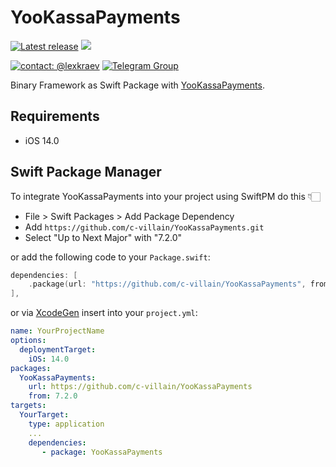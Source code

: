 # YooKassaPayments

[![Latest release](https://img.shields.io/github/v/release/c-villain/YooKassaPayments?color=brightgreen&label=version)](https://github.com/c-villain/YooKassaPayments/releases/latest)
[![](https://img.shields.io/badge/SPM-supported-DE5C43.svg?color=brightgreen)](https://swift.org/package-manager/)

[![contact: @lexkraev](https://img.shields.io/badge/contact-%40lexkraev-blue.svg?style=flat)](https://t.me/lexkraev)
[![Telegram Group](https://img.shields.io/endpoint?color=neon&style=flat-square&url=https%3A%2F%2Ftg.sumanjay.workers.dev%2Fswiftui_dev)](https://telegram.dog/swiftui_dev)

Binary Framework as Swift Package with [YooKassaPayments](https://git.yoomoney.ru/projects/SDK/repos/yookassa-payments-swift).

## Requirements

- iOS 14.0

## Swift Package Manager

To integrate YooKassaPayments into your project using SwiftPM do this 👇🏻

- File > Swift Packages > Add Package Dependency
- Add `https://github.com/c-villain/YooKassaPayments.git`
- Select "Up to Next Major" with "7.2.0"

or add the following code to your `Package.swift`:

```swift
dependencies: [
    .package(url: "https://github.com/c-villain/YooKassaPayments", from: "7.2.0"),
],
```
or via [XcodeGen](https://github.com/yonaskolb/XcodeGen) insert into your `project.yml`:

```yaml
name: YourProjectName
options:
  deploymentTarget:
    iOS: 14.0
packages:
  YooKassaPayments:
    url: https://github.com/c-villain/YooKassaPayments
    from: 7.2.0
targets:
  YourTarget:
    type: application
    ...
    dependencies:
       - package: YooKassaPayments
```
